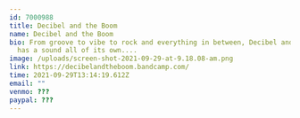 ```yaml
---
id: 7000988
title: Decibel and the Boom
name: Decibel and the Boom
bio: From groove to vibe to rock and everything in between, Decibel and The Boom
  has a sound all of its own....
image: /uploads/screen-shot-2021-09-29-at-9.18.08-am.png
link: https://decibelandtheboom.bandcamp.com/
time: 2021-09-29T13:14:19.612Z
email: ""
venmo: ???
paypal: ???
---
```

